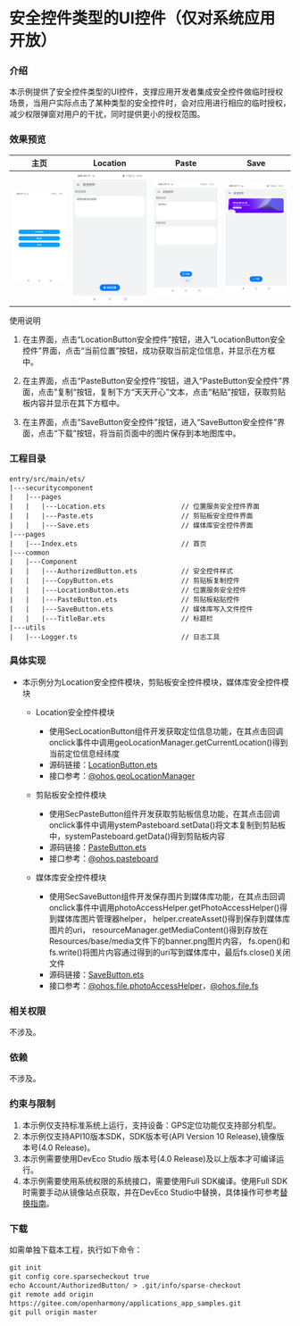 # 安全控件类型的UI控件（仅对系统应用开放）

### 介绍

本示例提供了安全控件类型的UI控件，支撑应用开发者集成安全控件做临时授权场景，当用户实际点击了某种类型的安全控件时，会对应用进行相应的临时授权，减少权限弹窗对用户的干扰，同时提供更小的授权范围。

### 效果预览

|                   主页                   |                    Location                    |                  Paste                   |                **Save**                |
|:--------------------------------------:|:----------------------------------------------:|:----------------------------------------:|:--------------------------------------:|
| ![main](screenshots/devices/main.jpeg) | ![location](screenshots/devices/location.jpeg) | ![paste](screenshots/devices/paste.jpeg) | ![save](screenshots/devices/save.jpeg) |

使用说明
1. 在主界面，点击“LocationButton安全控件”按钮，进入“LocationButton安全控件”界面，点击“当前位置”按钮，成功获取当前定位信息，并显示在方框中。

2. 在主界面，点击“PasteButton安全控件”按钮，进入“PasteButton安全控件”界面，点击”复制“按钮，复制下方“天天开心”文本，点击“粘贴”按钮，获取剪贴板内容并显示在其下方框中。

3. 在主界面，点击“SaveButton安全控件”按钮，进入“SaveButton安全控件”界面，点击“下载”按钮，将当前页面中的图片保存到本地图库中。

### 工程目录

```
entry/src/main/ets/
|---securitycomponent
|   |---pages
|   |   |---Location.ets                   // 位置服务安全控件界面
|   |   |---Paste.ets                      // 剪贴板安全控件界面
|   |   |---Save.ets                       // 媒体库安全控件界面
|---pages
|   |---Index.ets                          // 首页
|---common
|   |---Component
|   |   |---AuthorizedButton.ets           // 安全控件样式
|   |   |---CopyButton.ets                 // 剪贴板复制控件
|   |   |---LocationButton.ets             // 位置服务安全控件
|   |   |---PasteButton.ets                // 剪贴板粘贴控件
|   |   |---SaveButton.ets                 // 媒体库写入文件控件
|   |   |---TitleBar.ets                   // 标题栏
|---utils
|   |---Logger.ts                          // 日志工具
```

### 具体实现

* 本示例分为Location安全控件模块，剪贴板安全控件模块，媒体库安全控件模块

  * Location安全控件模块
  
    * 使用SecLocationButton组件开发获取定位信息功能，在其点击回调onclick事件中调用geoLocationManager.getCurrentLocation()得到当前定位信息经纬度
    * 源码链接：[LocationButton.ets](entry/src/main/ets/common/Component/LocationButton.ets)
    * 接口参考：[@ohos.geoLocationManager](https://gitee.com/openharmony/docs/blob/master/zh-cn/application-dev/reference/apis-location-kit/js-apis-geoLocationManager.md#geolocationmanagergetcurrentlocation)

  * 剪贴板安全控件模块
  
    * 使用SecPasteButton组件开发获取剪贴板信息功能，在其点击回调onclick事件中调用ystemPasteboard.setData()将文本复制到剪贴板中，systemPasteboard.getData()得到剪贴板内容
    * 源码链接：[PasteButton.ets](entry/src/main/ets/common/Component/PasteButton.ets)
    * 接口参考：[@ohos.pasteboard](https://gitee.com/openharmony/docs/blob/master/zh-cn/application-dev/reference/apis/js-apis-pasteboard.md#getdata9)

  * 媒体库安全控件模块
  
    * 使用SecSaveButton组件开发保存图片到媒体库功能，在其点击回调onclick事件中调用photoAccessHelper.getPhotoAccessHelper()得到媒体库图片管理器helper， 
    helper.createAsset()得到保存到媒体库图片的uri，
    resourceManager.getMediaContent()得到存放在Resources/base/media文件下的banner.png图片内容，
    fs.open()和fs.write()将图片内容通过得到的uri写到媒体库中，最后fs.close()关闭文件
    * 源码链接：[SaveButton.ets](entry/src/main/ets/common/Component/SaveButton.ets)
    * 接口参考：[@ohos.file.photoAccessHelper](https://gitee.com/openharmony/docs/blob/master/zh-cn/application-dev/reference/apis/js-apis-photoAccessHelper.md)，[@ohos.file.fs](https://gitee.com/openharmony/docs/blob/master/zh-cn/application-dev/reference/apis/js-apis-file-fs.md#fsopen)

### 相关权限

不涉及。

### 依赖

不涉及。

### 约束与限制

1. 本示例仅支持标准系统上运行，支持设备：GPS定位功能仅支持部分机型。
2. 本示例仅支持API10版本SDK，SDK版本号(API Version 10 Release),镜像版本号(4.0 Release)。
3. 本示例需要使用DevEco Studio 版本号(4.0 Release)及以上版本才可编译运行。
4. 本示例需要使用系统权限的系统接口，需要使用Full SDK编译。使用Full SDK时需要手动从镜像站点获取，并在DevEco Studio中替换，具体操作可参考[替换指南](https://gitee.com/link?target=https%3A%2F%2Fdocs.openharmony.cn%2Fpages%2Fv3.2%2Fzh-cn%2Fapplication-dev%2Fquick-start%2Ffull-sdk-switch-guide.md%2F)。

### 下载

如需单独下载本工程，执行如下命令：

```
git init
git config core.sparsecheckout true
echo Account/AuthorizedButton/ > .git/info/sparse-checkout
git remote add origin https://gitee.com/openharmony/applications_app_samples.git
git pull origin master
```
